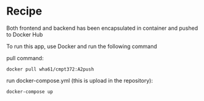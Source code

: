 # Recipe

Both frontend and backend has been encapsulated in container and pushed to Docker Hub

To run this app, use Docker and run the following command

pull command:

	docker pull wha61/cmpt372:A2push

run docker-compose.yml (this is upload in the repository):
	
	docker-compose up
